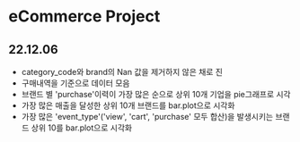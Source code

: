 # eCommerce Project
## 22.12.06
- category_code와 brand의 Nan 값을 제거하지 않은 채로 진
- 구매내역을 기준으로 데이터 모음
- 브랜드 별 'purchase'이력이 가장 많은 순으로 상위 10개 기업을 pie그래프로 시각
- 가장 많은 매출을 달성한 상위 10개 브랜드를 bar.plot으로 시각화
- 가장 많은 'event_type'('view', 'cart', 'purchase' 모두 합산)을 발생시키는 브랜드 상위 10를 bar.plot으로 시각화
